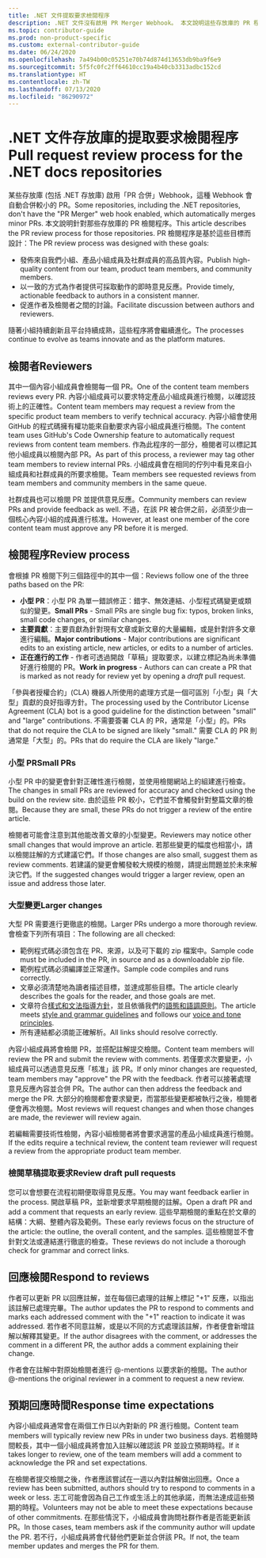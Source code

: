 ```yaml
---
title: .NET 文件提取要求檢閱程序
description: .NET 文件沒有啟用 PR Merger Webhook。 本文說明這些存放庫的 PR 程序
ms.topic: contributor-guide
ms.prod: non-product-specific
ms.custom: external-contributor-guide
ms.date: 06/24/2020
ms.openlocfilehash: 7a494b00c05251e70b74d874d13653db9ba9f6e9
ms.sourcegitcommit: 5f5fc0fc2ff64610cc19a4b40cb3313adbc152cd
ms.translationtype: HT
ms.contentlocale: zh-TW
ms.lasthandoff: 07/13/2020
ms.locfileid: "86290972"
---
```

# <a name="pull-request-review-process-for-the-net-docs-repositories"></a><span data-ttu-id="92226-104">.NET 文件存放庫的提取要求檢閱程序</span><span class="sxs-lookup"><span data-stu-id="92226-104">Pull request review process for the .NET docs repositories</span></span>

<span data-ttu-id="92226-105">某些存放庫 (包括 .NET 存放庫) 啟用「PR 合併」Webhook，這種 Webhook 會自動合併較小的 PR。</span><span class="sxs-lookup"><span data-stu-id="92226-105">Some repositories, including the .NET repositories, don't have the "PR Merger" web hook enabled, which automatically merges minor PRs.</span></span> <span data-ttu-id="92226-106">本文說明針對那些存放庫的 PR 檢閱程序。</span><span class="sxs-lookup"><span data-stu-id="92226-106">This article describes the PR review process for those repositories.</span></span> <span data-ttu-id="92226-107">PR 檢閱程序是基於這些目標而設計：</span><span class="sxs-lookup"><span data-stu-id="92226-107">The PR review process was designed with these goals:</span></span>

- <span data-ttu-id="92226-108">發佈來自我們小組、產品小組成員及社群成員的高品質內容。</span><span class="sxs-lookup"><span data-stu-id="92226-108">Publish high-quality content from our team, product team members, and community members.</span></span>
- <span data-ttu-id="92226-109">以一致的方式為作者提供可採取動作的即時意見反應。</span><span class="sxs-lookup"><span data-stu-id="92226-109">Provide timely, actionable feedback to authors in a consistent manner.</span></span>
- <span data-ttu-id="92226-110">促進作者及檢閱者之間的討論。</span><span class="sxs-lookup"><span data-stu-id="92226-110">Facilitate discussion between authors and reviewers.</span></span>

<span data-ttu-id="92226-111">隨著小組持續創新且平台持續成熟，這些程序將會繼續進化。</span><span class="sxs-lookup"><span data-stu-id="92226-111">The processes continue to evolve as teams innovate and as the platform matures.</span></span>

## <a name="reviewers"></a><span data-ttu-id="92226-112">檢閱者</span><span class="sxs-lookup"><span data-stu-id="92226-112">Reviewers</span></span>

<span data-ttu-id="92226-113">其中一個內容小組成員會檢閱每一個 PR。</span><span class="sxs-lookup"><span data-stu-id="92226-113">One of the content team members reviews every PR.</span></span> <span data-ttu-id="92226-114">內容小組成員可以要求特定產品小組成員進行檢閱，以確認技術上的正確性。</span><span class="sxs-lookup"><span data-stu-id="92226-114">Content team members may request a review from the specific product team members to verify technical accuracy.</span></span> <span data-ttu-id="92226-115">內容小組會使用 GitHub 的程式碼擁有權功能來自動要求內容小組成員進行檢閱。</span><span class="sxs-lookup"><span data-stu-id="92226-115">The content team uses GitHub's Code Ownership feature to automatically request reviews from content team members.</span></span> <span data-ttu-id="92226-116">作為此程序的一部分，檢閱者可以標記其他小組成員以檢閱內部 PR。</span><span class="sxs-lookup"><span data-stu-id="92226-116">As part of this process, a reviewer may tag other team members to review internal PRs.</span></span> <span data-ttu-id="92226-117">小組成員會在相同的佇列中看見來自小組成員和社群成員的所要求檢閱。</span><span class="sxs-lookup"><span data-stu-id="92226-117">Team members see requested reviews from team members and community members in the same queue.</span></span>

<span data-ttu-id="92226-118">社群成員也可以檢閱 PR 並提供意見反應。</span><span class="sxs-lookup"><span data-stu-id="92226-118">Community members can review PRs and provide feedback as well.</span></span> <span data-ttu-id="92226-119">不過，在該 PR 被合併之前，必須至少由一個核心內容小組的成員進行核准。</span><span class="sxs-lookup"><span data-stu-id="92226-119">However, at least one member of the core content team must approve any PR before it is merged.</span></span>

## <a name="review-process"></a><span data-ttu-id="92226-120">檢閱程序</span><span class="sxs-lookup"><span data-stu-id="92226-120">Review process</span></span>

<span data-ttu-id="92226-121">會根據 PR 檢閱下列三個路徑中的其中一個：</span><span class="sxs-lookup"><span data-stu-id="92226-121">Reviews follow one of the three paths based on the PR:</span></span>

- <span data-ttu-id="92226-122">**小型 PR**：小型 PR 為單一錯誤修正：錯字、無效連結、小型程式碼變更或類似的變更。</span><span class="sxs-lookup"><span data-stu-id="92226-122">**Small PRs** - Small PRs are single bug fix: typos, broken links, small code changes, or similar changes.</span></span>
- <span data-ttu-id="92226-123">**主要貢獻**：主要貢獻為針對現有文章或新文章的大量編輯，或是針對許多文章進行編輯。</span><span class="sxs-lookup"><span data-stu-id="92226-123">**Major contributions** - Major contributions are significant edits to an existing article, new articles, or edits to a number of articles.</span></span>
- <span data-ttu-id="92226-124">**正在進行的工作** - 作者可透過開啟「草稿」提取要求，以建立標記為尚未準備好進行檢閱的 PR。</span><span class="sxs-lookup"><span data-stu-id="92226-124">**Work in progress** - Authors can can create a PR that is marked as not ready for review yet by opening a *draft* pull request.</span></span>

<span data-ttu-id="92226-125">「參與者授權合約」(CLA) 機器人所使用的處理方式是一個可區別「小型」與「大型」貢獻的良好指導方針。</span><span class="sxs-lookup"><span data-stu-id="92226-125">The processing used by the Contributor License Agreement (CLA) bot is a good guideline for the distinction between "small" and "large" contributions.</span></span> <span data-ttu-id="92226-126">不需要簽署 CLA 的 PR，通常是「小型」的。</span><span class="sxs-lookup"><span data-stu-id="92226-126">PRs that do not require the CLA to be signed are likely "small."</span></span> <span data-ttu-id="92226-127">需要 CLA 的 PR 則通常是「大型」的。</span><span class="sxs-lookup"><span data-stu-id="92226-127">PRs that do require the CLA are likely "large."</span></span>

### <a name="small-prs"></a><span data-ttu-id="92226-128">小型 PR</span><span class="sxs-lookup"><span data-stu-id="92226-128">Small PRs</span></span>

<span data-ttu-id="92226-129">小型 PR 中的變更會針對正確性進行檢閱，並使用檢閱網站上的組建進行檢查。</span><span class="sxs-lookup"><span data-stu-id="92226-129">The changes in small PRs are reviewed for accuracy and checked using the build on the review site.</span></span> <span data-ttu-id="92226-130">由於這些 PR 較小，它們並不會觸發針對整篇文章的檢閱。</span><span class="sxs-lookup"><span data-stu-id="92226-130">Because they are small, these PRs do not trigger a review of the entire article.</span></span> 

<span data-ttu-id="92226-131">檢閱者可能會注意到其他能改善文章的小型變更。</span><span class="sxs-lookup"><span data-stu-id="92226-131">Reviewers may notice other small changes that would improve an article.</span></span> <span data-ttu-id="92226-132">若那些變更的幅度也相當小，請以檢閱註解的方式建議它們。</span><span class="sxs-lookup"><span data-stu-id="92226-132">If those changes are also small, suggest them as review comments.</span></span> <span data-ttu-id="92226-133">若建議的變更會觸發較大規模的檢閱，請提出問題並於未來解決它們。</span><span class="sxs-lookup"><span data-stu-id="92226-133">If the suggested changes would trigger a larger review, open an issue and address those later.</span></span> 

### <a name="larger-changes"></a><span data-ttu-id="92226-134">大型變更</span><span class="sxs-lookup"><span data-stu-id="92226-134">Larger changes</span></span>

<span data-ttu-id="92226-135">大型 PR 需要進行更徹底的檢閱。</span><span class="sxs-lookup"><span data-stu-id="92226-135">Larger PRs undergo a more thorough review.</span></span> <span data-ttu-id="92226-136">會檢查下列所有項目：</span><span class="sxs-lookup"><span data-stu-id="92226-136">The following are all checked:</span></span>

- <span data-ttu-id="92226-137">範例程式碼必須包含在 PR、來源，以及可下載的 zip 檔案中。</span><span class="sxs-lookup"><span data-stu-id="92226-137">Sample code must be included in the PR, in source and as a downloadable zip file.</span></span>
- <span data-ttu-id="92226-138">範例程式碼必須編譯並正常運作。</span><span class="sxs-lookup"><span data-stu-id="92226-138">Sample code compiles and runs correctly.</span></span>
- <span data-ttu-id="92226-139">文章必須清楚地為讀者描述目標，並達成那些目標。</span><span class="sxs-lookup"><span data-stu-id="92226-139">The article clearly describes the goals for the reader, and those goals are met.</span></span>
- <span data-ttu-id="92226-140">文章符合[樣式和文法指導方針](dotnet-style-guide.md)，並且依循我們的[語態和語調原則](dotnet-voice-tone.md)。</span><span class="sxs-lookup"><span data-stu-id="92226-140">The article meets [style and grammar guidelines](dotnet-style-guide.md) and follows our [voice and tone principles](dotnet-voice-tone.md).</span></span>
- <span data-ttu-id="92226-141">所有連結都必須能正確解析。</span><span class="sxs-lookup"><span data-stu-id="92226-141">All links should resolve correctly.</span></span>

<span data-ttu-id="92226-142">內容小組成員將會檢閱 PR，並搭配註解提交檢閱。</span><span class="sxs-lookup"><span data-stu-id="92226-142">Content team members will review the PR and submit the review with comments.</span></span> <span data-ttu-id="92226-143">若僅要求次要變更，小組成員可以透過意見反應「核准」該 PR。</span><span class="sxs-lookup"><span data-stu-id="92226-143">If only minor changes are requested, team members may "approve" the PR with the feedback.</span></span> <span data-ttu-id="92226-144">作者可以接著處理意見反應內容並合併 PR。</span><span class="sxs-lookup"><span data-stu-id="92226-144">The author can then address the feedback and merge the PR.</span></span> <span data-ttu-id="92226-145">大部分的檢閱都會要求變更，而當那些變更都被執行之後，檢閱者便會再次檢閱。</span><span class="sxs-lookup"><span data-stu-id="92226-145">Most reviews will request changes and when those changes are made, the reviewer will review again.</span></span>

<span data-ttu-id="92226-146">若編輯需要技術性檢閱，內容小組檢閱者將會要求適當的產品小組成員進行檢閱。</span><span class="sxs-lookup"><span data-stu-id="92226-146">If the edits require a technical review, the content team reviewer will request a review from the appropriate product team member.</span></span>

### <a name="review-draft-pull-requests"></a><span data-ttu-id="92226-147">檢閱草稿提取要求</span><span class="sxs-lookup"><span data-stu-id="92226-147">Review draft pull requests</span></span>

<span data-ttu-id="92226-148">您可以會想要在流程初期便取得意見反應。</span><span class="sxs-lookup"><span data-stu-id="92226-148">You may want feedback earlier in the process.</span></span> <span data-ttu-id="92226-149">開啟草稿 PR，並新增要求早期檢閱的註解。</span><span class="sxs-lookup"><span data-stu-id="92226-149">Open a draft PR and add a comment that requests an early review.</span></span> <span data-ttu-id="92226-150">這些早期檢閱的重點在於文章的結構：大綱、整體內容及範例。</span><span class="sxs-lookup"><span data-stu-id="92226-150">These early reviews focus on the structure of the article: the outline, the overall content, and the samples.</span></span> <span data-ttu-id="92226-151">這些檢閱並不會針對文法或連結進行徹底的檢查。</span><span class="sxs-lookup"><span data-stu-id="92226-151">These reviews do not include a thorough check for grammar and correct links.</span></span>

## <a name="respond-to-reviews"></a><span data-ttu-id="92226-152">回應檢閱</span><span class="sxs-lookup"><span data-stu-id="92226-152">Respond to reviews</span></span>

<span data-ttu-id="92226-153">作者可以更新 PR 以回應註解，並在每個已處理的註解上標記 "+1" 反應，以指出該註解已處理完畢。</span><span class="sxs-lookup"><span data-stu-id="92226-153">The author updates the PR to respond to comments and marks each addressed comment with the "+1" reaction to indicate it was addressed.</span></span> <span data-ttu-id="92226-154">若作者不同意註解，或是以不同的方式處理該註解，作者便會新增註解以解釋其變更。</span><span class="sxs-lookup"><span data-stu-id="92226-154">If the author disagrees with the comment, or addresses the comment in a different PR, the author adds a comment explaining their change.</span></span>

<span data-ttu-id="92226-155">作者會在註解中對原始檢閱者進行 @-mentions 以要求新的檢閱。</span><span class="sxs-lookup"><span data-stu-id="92226-155">The author @-mentions the original reviewer in a comment to request a new review.</span></span> 

## <a name="response-time-expectations"></a><span data-ttu-id="92226-156">預期回應時間</span><span class="sxs-lookup"><span data-stu-id="92226-156">Response time expectations</span></span>

<span data-ttu-id="92226-157">內容小組成員通常會在兩個工作日以內對新的 PR 進行檢閱。</span><span class="sxs-lookup"><span data-stu-id="92226-157">Content team members will typically review new PRs in under two business days.</span></span> <span data-ttu-id="92226-158">若檢閱時間較長，其中一個小組成員將會加入註解以確認該 PR 並設立預期時程。</span><span class="sxs-lookup"><span data-stu-id="92226-158">If it takes longer to review, one of the team members will add a comment to acknowledge the PR and set expectations.</span></span>

<span data-ttu-id="92226-159">在檢閱者提交檢閱之後，作者應該嘗試在一週以內對註解做出回應。</span><span class="sxs-lookup"><span data-stu-id="92226-159">Once a review has been submitted, authors should try to respond to comments in a week or less.</span></span> <span data-ttu-id="92226-160">志工可能會因為自己工作或生活上的其他承諾，而無法達成這些預期的時程。</span><span class="sxs-lookup"><span data-stu-id="92226-160">Volunteers may not be able to meet these expectations because of other commitments.</span></span> <span data-ttu-id="92226-161">在那些情況下，小組成員會詢問社群作者是否能更新該 PR。</span><span class="sxs-lookup"><span data-stu-id="92226-161">In those cases, team members ask if the community author will update the PR.</span></span> <span data-ttu-id="92226-162">若不行，小組成員將會代替他們更新並合併該 PR。</span><span class="sxs-lookup"><span data-stu-id="92226-162">If not, the team member updates and merges the PR for them.</span></span>
